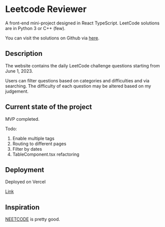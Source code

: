 # Leetcode Reviewer

A front-end mini-project designed in React TypeScript. LeetCode solutions are in Python 3 or C++ (few).

You can visit the solutions on Github via [here](https://github.com/LeeHengYu/LeetCodeRevision).

## Description

The website contains the daily LeetCode challenge questions starting from June 1, 2023.

Users can filter questions based on categories and difficulties and via searching. The difficulty of each question may be altered based on my judgement.

## Current state of the project

MVP completed.

Todo:

1. Enable multiple tags
2. Routing to different pages
3. Filter by dates
4. TableComponent.tsx refactoring

## Deployment

Deployed on Vercel

[Link](leetcode-reviewer.vercel.app)

## Inspiration

[NEETCODE](https://neetcode.io/practice) is pretty good.
